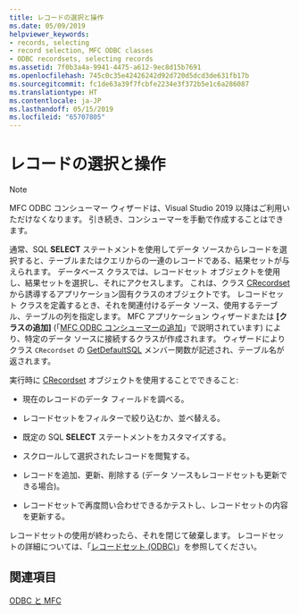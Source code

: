 ```yaml
---
title: レコードの選択と操作
ms.date: 05/09/2019
helpviewer_keywords:
- records, selecting
- record selection, MFC ODBC classes
- ODBC recordsets, selecting records
ms.assetid: 7f0b3a4a-9941-4475-a612-9ec8d15b7691
ms.openlocfilehash: 745c0c35e42426242d92d720d5dcd3de631fb17b
ms.sourcegitcommit: fc1de63a39f7fcbfe2234e3f372b5e1c6a286087
ms.translationtype: HT
ms.contentlocale: ja-JP
ms.lasthandoff: 05/15/2019
ms.locfileid: "65707805"
---
```

# <a name="selecting-and-manipulating-records"></a>レコードの選択と操作

> [!NOTE] 
> MFC ODBC コンシューマー ウィザードは、Visual Studio 2019 以降はご利用いただけなくなります。 引き続き、コンシューマーを手動で作成することはできます。

通常、SQL **SELECT** ステートメントを使用してデータ ソースからレコードを選択すると、テーブルまたはクエリからの一連のレコードである、結果セットが与えられます。 データベース クラスでは、レコードセット オブジェクトを使用し、結果セットを選択し、それにアクセスします。 これは、クラス [CRecordset](../../mfc/reference/crecordset-class.md) から誘導するアプリケーション固有クラスのオブジェクトです。 レコードセット クラスを定義するとき、それを関連付けるデータ ソース、使用するテーブル、テーブルの列を指定します。 MFC アプリケーション ウィザードまたは **[クラスの追加]** (「[MFC ODBC コンシューマーの追加](../../mfc/reference/adding-an-mfc-odbc-consumer.md)」で説明されています) により、特定のデータ ソースに接続するクラスが作成されます。 ウィザードによりクラス `CRecordset` の [GetDefaultSQL](../../mfc/reference/crecordset-class.md#getdefaultsql) メンバー関数が記述され、テーブル名が返されます。

実行時に [CRecordset](../../mfc/reference/crecordset-class.md) オブジェクトを使用することでできること:

- 現在のレコードのデータ フィールドを調べる。

- レコードセットをフィルターで絞り込むか、並べ替える。

- 既定の SQL **SELECT** ステートメントをカスタマイズする。

- スクロールして選択されたレコードを閲覧する。

- レコードを追加、更新、削除する (データ ソースもレコードセットも更新できる場合)。

- レコードセットで再度問い合わせできるかテストし、レコードセットの内容を更新する。

レコードセットの使用が終わったら、それを閉じて破棄します。 レコードセットの詳細については、「[レコードセット (ODBC)](../../data/odbc/recordset-odbc.md)」を参照してください。

## <a name="see-also"></a>関連項目

[ODBC と MFC](../../data/odbc/odbc-and-mfc.md)